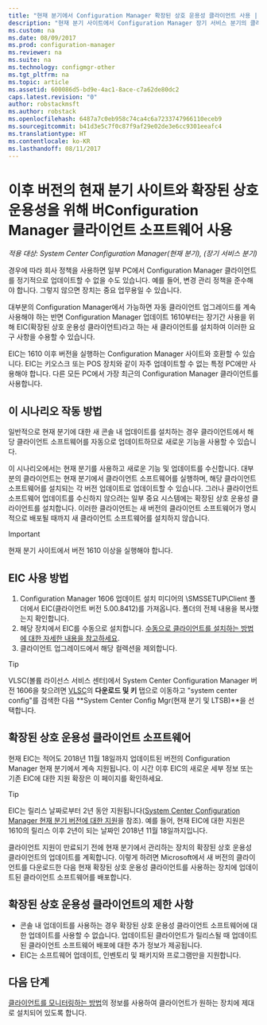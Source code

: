 ```yaml
---
title: "현재 분기에서 Configuration Manager 확장된 상호 운용성 클라이언트 사용 | Microsoft Docs"
description: "현재 분기 사이트에서 Configuration Manager 장기 서비스 분기의 클라이언트를 사용하는 방법을 알아봅니다."
ms.custom: na
ms.date: 08/09/2017
ms.prod: configuration-manager
ms.reviewer: na
ms.suite: na
ms.technology: configmgr-other
ms.tgt_pltfrm: na
ms.topic: article
ms.assetid: 600086d5-bd9e-4ac1-8ace-c7a62de80dc2
caps.latest.revision: "0"
author: robstackmsft
ms.author: robstack
ms.openlocfilehash: 6487a7c0eb958c74ca4c6a7233747966110eceb9
ms.sourcegitcommit: b41d3e5c7f0c87f9af29e02de3e6cc9301eeafc4
ms.translationtype: HT
ms.contentlocale: ko-KR
ms.lasthandoff: 08/11/2017
---
```

# <a name="use-the-configuration-manager-client-software-for-extended-interoperability-with-future-versions-of-a-current-branch-site"></a>이후 버전의 현재 분기 사이트와 확장된 상호 운용성을 위해 버Configuration Manager 클라이언트 소프트웨어 사용

*적용 대상: System Center Configuration Manager(현재 분기), (장기 서비스 분기)*  

경우에 따라 회사 정책을 사용하면 일부 PC에서 Configuration Manager 클라이언트를 정기적으로 업데이트할 수 없을 수도 있습니다. 예를 들어, 변경 관리 정책을 준수해야 합니다. 그렇지 않으면 장치는 중요 업무용일 수 있습니다.

대부분의 Configuration Manager에서 가능하면 자동 클라이언트 업그레이드를 계속 사용해야 하는 반면 Configuration Manager 업데이트 1610부터는 장기간 사용을 위해 EIC(확장된 상호 운용성 클라이언트)라고 하는 새 클라이언트를 설치하여 이러한 요구 사항을 수용할 수 있습니다.

EIC는 1610 이후 버전을 실행하는 Configuration Manager 사이트와 호환할 수 있습니다. EIC는 키오스크 또는 POS 장치와 같이 자주 업데이트할 수 없는 특정 PC에만 사용해야 합니다. 다른 모든 PC에서 가장 최근의 Configuration Manager 클라이언트를 사용합니다.

## <a name="how-this-scenario-works"></a>이 시나리오 작동 방법

일반적으로 현재 분기에 대한 새 콘솔 내 업데이트를 설치하는 경우 클라이언트에서 해당 클라이언트 소프트웨어를 자동으로 업데이트하므로 새로운 기능을 사용할 수 있습니다.

이 시나리오에서는 현재 분기를 사용하고 새로운 기능 및 업데이트를 수신합니다. 대부분의 클라이언트는 현재 분기에서 클라이언트 소프트웨어를 실행하며, 해당 클라이언트 소프트웨어를 설치되는 각 버전 업데이트로 업데이트할 수 있습니다. 그러나 클라이언트 소프트웨어 업데이트를 수신하지 않으려는 일부 중요 시스템에는 확장된 상호 운용성 클라이언트를 설치합니다. 이러한 클라이언트는 새 버전의 클라이언트 소프트웨어가 명시적으로 배포될 때까지 새 클라이언트 소프트웨어를 설치하지 않습니다.

>[!IMPORTANT]
>현재 분기 사이트에서 버전 1610 이상을 실행해야 합니다.

## <a name="how-to-use-the-eic"></a>EIC 사용 방법

1. Configuration Manager 1606 업데이트 설치 미디어의 \SMSSETUP\Client 폴더에서 EIC(클라이언트 버전 5.00.8412)를 가져옵니다. 폴더의 전체 내용을 복사했는지 확인합니다.
2. 해당 장치에서 EIC를 수동으로 설치합니다. [수동으로 클라이언트를 설치하는 방법에 대한 자세한 내용을 참고하세요](/sccm/core/clients/deploy/deploy-clients-to-windows-computers#BKMK_Manual).
3. 클라이언트 업그레이드에서 해당 컬렉션을 제외합니다.

>[!TIP]
>VLSC(볼륨 라이선스 서비스 센터)에서 System Center Configuration Manager 버전 1606을 찾으려면 [VLSC](https://www.microsoft.com/Licensing/servicecenter/Downloads/DownloadsAndKeys.aspx)의 **다운로드 및 키** 탭으로 이동하고 "system center config"를 검색한 다음 **System Center Config Mgr(현재 분기 및 LTSB)**을 선택합니다.

## <a name="the-extended-interoperability-client-software"></a>확장된 상호 운용성 클라이언트 소프트웨어

현재 EIC는 적어도 2018년 11월 18일까지 업데이트된 버전의 Configuration Manager 현재 분기에서 계속 지원됩니다. 이 시간 이후 EIC의 새로운 세부 정보 또는 기존 EIC에 대한 지원 확장은 이 페이지를 확인하세요.

>[!TIP]
>EIC는 릴리스 날짜로부터 2년 동안 지원됩니다([System Center Configuration Manager 현재 분기 버전에 대한 지원](/sccm/core/servers/manage/current-branch-versions-supported)을 참조). 예를 들어, 현재 EIC에 대한 지원은 1610의 릴리스 이후 2년이 되는 날짜인 2018년 11월 18일까지입니다.

클라이언트 지원이 만료되기 전에 현재 분기에서 관리하는 장치의 확장된 상호 운용성 클라이언트의 업데이트를 계획합니다. 이렇게 하려면 Microsoft에서 새 버전의 클라이언트를 다운로드한 다음 현재 확장된 상호 운용성 클라이언트를 사용하는 장치에 업데이트된 클라이언트 소프트웨어를 배포합니다.

## <a name="limitations-of-the-extended-interoperability-client"></a>확장된 상호 운용성 클라이언트의 제한 사항

- 콘솔 내 업데이트를 사용하는 경우 확장된 상호 운용성 클라이언트 소프트웨어에 대한 업데이트를 사용할 수 없습니다. 업데이트된 클라이언트가 릴리스될 때 업데이트된 클라이언트 소프트웨어 배포에 대한 추가 정보가 제공됩니다.
- EIC는 소프트웨어 업데이트, 인벤토리 및 패키지와 프로그램만을 지원합니다.

## <a name="next-steps"></a>다음 단계

[클라이언트를 모니터링하는 방법](/sccm/core/clients/manage/monitor-clients)의 정보를 사용하여 클라이언트가 원하는 장치에 제대로 설치되어 있도록 합니다.
